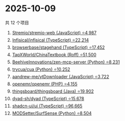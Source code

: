 # 2025-10-09

共 12 个项目

<!-- BEGIN GITHUB -->
<!-- 最后更新时间 2025-10-09 13:09:50 +0800 -->
1. [Stremio/stremio-web (JavaScript) ⭐4,987](https://github.com/Stremio/stremio-web)
1. [Infisical/infisical (TypeScript) ⭐22,214](https://github.com/Infisical/infisical)
1. [browserbase/stagehand (TypeScript) ⭐17,452](https://github.com/browserbase/stagehand)
1. [TapXWorld/ChinaTextbook (Roff) ⭐51,500](https://github.com/TapXWorld/ChinaTextbook)
1. [BeehiveInnovations/zen-mcp-server (Python) ⭐8,231](https://github.com/BeehiveInnovations/zen-mcp-server)
1. [trycua/cua (Python) ⭐10,252](https://github.com/trycua/cua)
1. [aandrew-me/ytDownloader (JavaScript) ⭐3,722](https://github.com/aandrew-me/ytDownloader)
1. [openemr/openemr (PHP) ⭐4,155](https://github.com/openemr/openemr)
1. [thingsboard/thingsboard (Java) ⭐19,902](https://github.com/thingsboard/thingsboard)
1. [dyad-sh/dyad (TypeScript) ⭐15,678](https://github.com/dyad-sh/dyad)
1. [shadcn-ui/ui (TypeScript) ⭐96,665](https://github.com/shadcn-ui/ui)
1. [MODSetter/SurfSense (Python) ⭐8,504](https://github.com/MODSetter/SurfSense)
<!-- END GITHUB -->